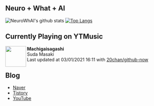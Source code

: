 ## Neuro + What + AI

![NeuroWhAI's github stats](https://github-readme-stats.vercel.app/api?username=neurowhai&count_private=true&show_icons=true)
[![Top Langs](https://github-readme-stats.vercel.app/api/top-langs/?username=neurowhai&layout=compact)](https://github.com/anuraghazra/github-readme-stats)

## Currently Playing on YTMusic

[<img align="left" height="65" src="https://lh3.googleusercontent.com/povygoHA13Sue9GOrQEArW9xqlkcWrhb-k68mb8b-ojAgG1ce9tvavyU76L4VKgGjMZAKOlFZoVNKr4W">](https://music.youtube.com/channel/UCkY6iS6aXuwSbquSCcDODGQ)

**Machigaisagashi**  
Suda Masaki  
Last updated at 03/01/2021 16:11 with [20chan/github-now](https://github.com/20chan/github-now)

## Blog

- [Naver](http://blog.naver.com/neurowhai)
- [Tistory](http://neurowhai.tistory.com/)
- [YouTube](https://www.youtube.com/channel/UCB_v1xU6laBHOeH6z4L-Mtw)
